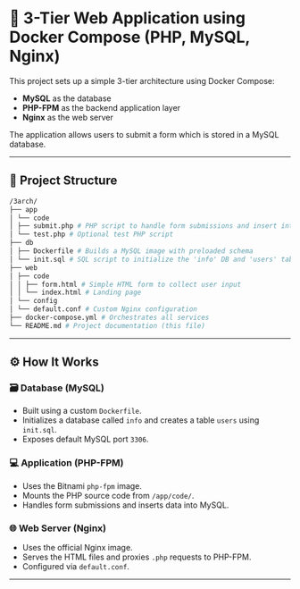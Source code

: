# 🐳 3-Tier Web Application using Docker Compose (PHP, MySQL, Nginx)

This project sets up a simple 3-tier architecture using Docker Compose:
- **MySQL** as the database
- **PHP-FPM** as the backend application layer
- **Nginx** as the web server

The application allows users to submit a form which is stored in a MySQL database.

---

## 📁 Project Structure
```bash
/3arch/
├── app
│ └── code
│ ├── submit.php # PHP script to handle form submissions and insert into DB
│ └── test.php # Optional test PHP script
├── db
│ ├── Dockerfile # Builds a MySQL image with preloaded schema
│ └── init.sql # SQL script to initialize the 'info' DB and 'users' table
├── web
│ ├── code
│ │ ├── form.html # Simple HTML form to collect user input
│ │ └── index.html # Landing page
│ └── config
│ └── default.conf # Custom Nginx configuration
├── docker-compose.yml # Orchestrates all services
└── README.md # Project documentation (this file)
```
---

## ⚙️ How It Works

### 🗃️ Database (MySQL)
- Built using a custom `Dockerfile`.
- Initializes a database called `info` and creates a table `users` using `init.sql`.
- Exposes default MySQL port `3306`.

### 💻 Application (PHP-FPM)
- Uses the Bitnami `php-fpm` image.
- Mounts the PHP source code from `/app/code/`.
- Handles form submissions and inserts data into MySQL.

### 🌐 Web Server (Nginx)
- Uses the official Nginx image.
- Serves the HTML files and proxies `.php` requests to PHP-FPM.
- Configured via `default.conf`.

---

